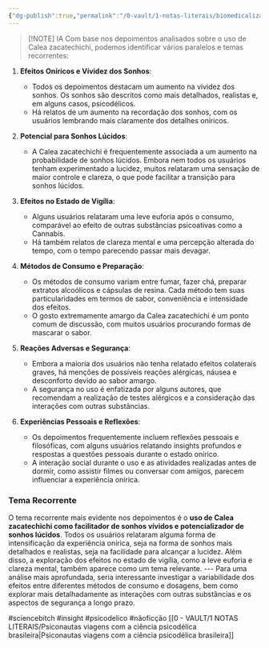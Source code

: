 ```yaml
---
{"dg-publish":true,"permalink":"/0-vault/1-notas-literais/biomedicalizacao/resumo-dos-depoimentos-gerais-de-calea-zara/","tags":["sciencebitch","insight","psicodelico","nãoficção"],"dgHomeLink":true,"dgShowLocalGraph":true,"dgShowFileTree":true,"dgEnableSearch":true}
---
```



> [!NOTE] IA
> Com base nos depoimentos analisados sobre o uso de Calea zacatechichi, podemos identificar vários paralelos e temas recorrentes: 
1. **Efeitos Oníricos e Vívidez dos Sonhos**: 
	- Todos os depoimentos destacam um aumento na vividez dos sonhos. Os sonhos são descritos como mais detalhados, realistas e, em alguns casos, psicodélicos. 
	- Há relatos de um aumento na recordação dos sonhos, com os usuários lembrando mais claramente dos detalhes oníricos. 
2. **Potencial para Sonhos Lúcidos**: 
	- A Calea zacatechichi é frequentemente associada a um aumento na probabilidade de sonhos lúcidos. Embora nem todos os usuários tenham experimentado a lucidez, muitos relataram uma sensação de maior controle e clareza, o que pode facilitar a transição para sonhos lúcidos. 

3. **Efeitos no Estado de Vigília**: 
	- Alguns usuários relataram uma leve euforia após o consumo, comparável ao efeito de outras substâncias psicoativas como a Cannabis. 
	- Há também relatos de clareza mental e uma percepção alterada do tempo, com o tempo parecendo passar mais devagar. 
4. **Métodos de Consumo e Preparação**: 
	- Os métodos de consumo variam entre fumar, fazer chá, preparar extratos alcoólicos e cápsulas de resina. Cada método tem suas particularidades em termos de sabor, conveniência e intensidade dos efeitos. 
	- O gosto extremamente amargo da Calea zacatechichi é um ponto comum de discussão, com muitos usuários procurando formas de mascarar o sabor. 
5. **Reações Adversas e Segurança**: 
	- Embora a maioria dos usuários não tenha relatado efeitos colaterais graves, há menções de possíveis reações alérgicas, náusea e desconforto devido ao sabor amargo. 
	- A segurança no uso é enfatizada por alguns autores, que recomendam a realização de testes alérgicos e a consideração das interações com outras substâncias. 
6. **Experiências Pessoais e Reflexões**: 
	- Os depoimentos frequentemente incluem reflexões pessoais e filosóficas, com alguns usuários relatando insights profundos e respostas a questões pessoais durante o estado onírico. 
	- A interação social durante o uso e as atividades realizadas antes de dormir, como assistir filmes ou conversar com amigos, parecem influenciar a experiência onírica. 
### Tema Recorrente 
O tema recorrente mais evidente nos depoimentos é o **uso de Calea zacatechichi como facilitador de sonhos vívidos e potencializador de sonhos lúcidos**. Todos os usuários relataram alguma forma de intensificação da experiência onírica, seja na forma de sonhos mais detalhados e realistas, seja na facilidade para alcançar a lucidez. Além disso, a exploração dos efeitos no estado de vigília, como a leve euforia e clareza mental, também aparece como um tema relevante. --- Para uma análise mais aprofundada, seria interessante investigar a variabilidade dos efeitos entre diferentes métodos de consumo e dosagens, bem como explorar mais detalhadamente as interações com outras substâncias e os aspectos de segurança a longo prazo.

#sciencebitch #insight #psicodelico #nãoficção
[[0 - VAULT/1 NOTAS LITERAIS/Psiconautas viagens com a ciência psicodélica brasileira\|Psiconautas viagens com a ciência psicodélica brasileira]]